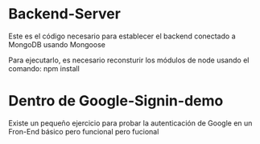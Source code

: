 # Backend-Server

Este es el código necesario para establecer el backend conectado a MongoDB usando Mongoose

Para ejecutarlo, es necesario reconsturir los módulos de node usando el comando: npm install

# Dentro de Google-Signin-demo
Existe un pequeño ejercicio para probar la autenticación de Google en un Fron-End básico pero funcional pero fucional